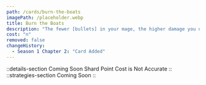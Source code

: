 ```yaml
---
path: /cards/burn-the-boats
imagePath: /placeholder.webp
title: Burn the Boats
description: "The fewer [bullets] in your mage, the higher damage you deal."
cost: "n"
removed: false
changeHistory:
  - Season 1 Chapter 2: "Card Added"
---
```

::details-section
Coming Soon
Shard Point Cost is Not Accurate
::
::strategies-section
Coming Soon
::